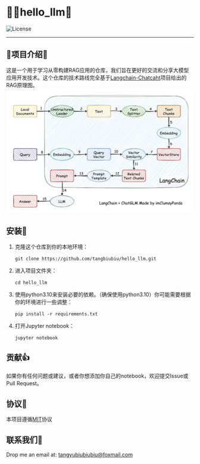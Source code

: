 # 👋🔗hello_llm💖

![License](https://img.shields.io/badge/license-MIT-yellow)

********
## 🤔项目介绍🤔
这是一个用于学习从零构建RAG应用的仓库，我们旨在更好的交流和分享大模型应用开发技术。这个仓库的技术路线完全基于[Langchain-Chatcaht](https://github.com/chatchat-space/Langchain-Chatchat)项目给出的RAG原理图。![image.png](imgs/RAG.png)
## 安装🔧
1. 克隆这个仓库到你的本地环境：

    ```
    git clone https://github.com/tangbiubiu/hello_llm.git
    ```

2. 进入项目文件夹：

    ```
    cd hello_llm
    ```

3. 使用python3.10来安装必要的依赖。（确保使用python3.10）你可能需要根据你的环境进行一些调整：

    ```
    pip install -r requirements.txt
    ```

4. 打开Jupyter notebook：

    ```
    jupyter notebook
    ```
## 贡献👍
如果你有任何问题或建议，或者你想添加你自己的notebook，欢迎提交Issue或Pull Request。
## 协议📜
本项目遵循[MIT](LICENSE)协议
## 联系我们📣
Drop me an email at: tangyubiubiubiu@foxmail.com
